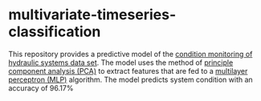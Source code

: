 # multivariate-timeseries-classification
This repository provides a predictive model of the [condition monitoring of hydraulic systems data set](https://archive.ics.uci.edu/ml/datasets/Condition+monitoring+of+hydraulic+systems). The model uses the method of [principle component analysis (PCA)](https://en.wikipedia.org/wiki/Principal_component_analysis) to extract features that are fed to a [multilayer perceptron (MLP)](https://en.wikipedia.org/wiki/Multilayer_perceptron) algorithm. 
The model predicts system condition with an accuracy of 96.17%
